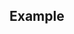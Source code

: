 
## Example

<pre data-line="6-7" class="line-numbers language-makefile" data-src="sample/15-18/Makefile"></pre>
